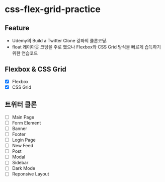 # css-flex-grid-practice

## Feature
- Udemy의 Build a Twitter Clone 강좌의 클론코딩.
- float 레이아웃 코딩을 주로 했으나 Flexbox와 CSS Grid 방식을 빠르게 습득하기 위한 연습코드

## Flexbox &amp; CSS Grid
- [x] Flexbox
- [x] CSS Grid

## 트위터 클론
- [ ] Main Page
- [ ] Form Element
- [ ] Banner
- [ ] Footer
- [ ] Login Page
- [ ] New Feed
- [ ] Post
- [ ] Modal
- [ ] Sidebar
- [ ] Dark Mode
- [ ] Reponsive Layout
